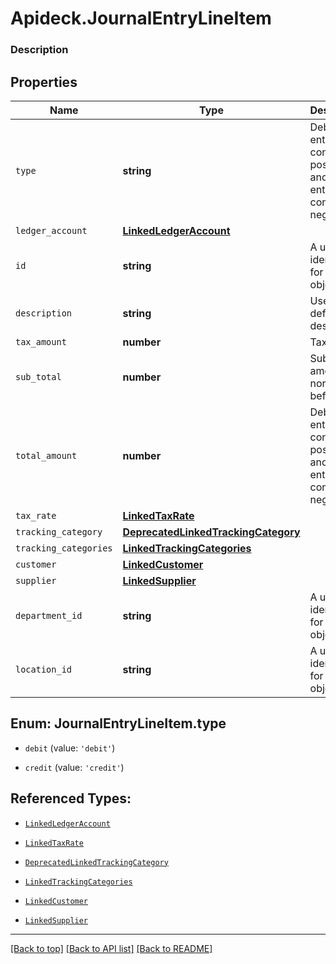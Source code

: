 # Apideck.JournalEntryLineItem

### Description

## Properties
Name | Type | Description | Notes
------------ | ------------- | ------------- | -------------
`type` | **string** | Debit entries are considered positive, and credit entries are considered negative. | 
`ledger_account` | [**LinkedLedgerAccount**](LinkedLedgerAccount.md) |  | 
`id` | **string** | A unique identifier for an object. | [optional] 
`description` | **string** | User defined description | [optional] 
`tax_amount` | **number** | Tax amount | [optional] 
`sub_total` | **number** | Sub-total amount, normally before tax. | [optional] 
`total_amount` | **number** | Debit entries are considered positive, and credit entries are considered negative. | [optional] 
`tax_rate` | [**LinkedTaxRate**](LinkedTaxRate.md) |  | [optional] 
`tracking_category` | [**DeprecatedLinkedTrackingCategory**](DeprecatedLinkedTrackingCategory.md) |  | [optional] 
`tracking_categories` | [**LinkedTrackingCategories**](LinkedTrackingCategories.md) |  | [optional] 
`customer` | [**LinkedCustomer**](LinkedCustomer.md) |  | [optional] 
`supplier` | [**LinkedSupplier**](LinkedSupplier.md) |  | [optional] 
`department_id` | **string** | A unique identifier for an object. | [optional] 
`location_id` | **string** | A unique identifier for an object. | [optional] 





<a name="JournalEntryLineItemType"></a>
## Enum: JournalEntryLineItem.type


* `debit` (value: `'debit'`)

* `credit` (value: `'credit'`)




## Referenced Types:

* [`LinkedLedgerAccount`](LinkedLedgerAccount.md)





* [`LinkedTaxRate`](LinkedTaxRate.md)
* [`DeprecatedLinkedTrackingCategory`](DeprecatedLinkedTrackingCategory.md)
* [`LinkedTrackingCategories`](LinkedTrackingCategories.md)
* [`LinkedCustomer`](LinkedCustomer.md)
* [`LinkedSupplier`](LinkedSupplier.md)



---

[[Back to top]](#) [[Back to API list]](../../../../README.md#documentation-for-api-endpoints) [[Back to README]](../../../../README.md)


